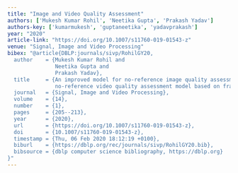 ```yaml
---
title: "Image and Video Quality Assessment"
authors: ['Mukesh Kumar Rohil', 'Neetika Gupta', 'Prakash Yadav']
authors-key: ['kumarmukesh', 'guptaneetika', 'yadavprakash']
year: "2020"
article-link: "https://doi.org/10.1007/s11760-019-01543-z"
venue: "Signal, Image and Video Processing"
bibex: "@article{DBLP:journals/sivp/RohilGY20,
  author    = {Mukesh Kumar Rohil and
               Neetika Gupta and
               Prakash Yadav},
  title     = {An improved model for no-reference image quality assessment and a
               no-reference video quality assessment model based on frame analysis},
  journal   = {Signal, Image and Video Processing},
  volume    = {14},
  number    = {1},
  pages     = {205--213},
  year      = {2020},
  url       = {https://doi.org/10.1007/s11760-019-01543-z},
  doi       = {10.1007/s11760-019-01543-z},
  timestamp = {Thu, 06 Feb 2020 18:12:19 +0100},
  biburl    = {https://dblp.org/rec/journals/sivp/RohilGY20.bib},
  bibsource = {dblp computer science bibliography, https://dblp.org}
}"
---
```

